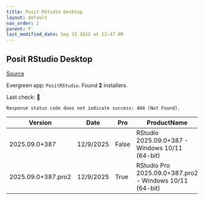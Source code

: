```yaml
---
title: Posit RStudio Desktop
layout: default
nav_order: 2
parent: P
last_modified_date: Sep 13 2025 at 12:47 AM
---
```


## Posit RStudio Desktop

[Source](https://posit.co/products/open-source/rstudio/)

Evergreen app: `PositRStudio`. Found **2** installers.

Last check: 🔴
```
Response status code does not indicate success: 404 (Not Found).
```

| Version            | Date      | Pro   | ProductName                                             | Size      | Sha256                                                           | Type | URI                                                                                                                                                                    |
| ------------------ | --------- | ----- | ------------------------------------------------------- | --------- | ---------------------------------------------------------------- | ---- | ---------------------------------------------------------------------------------------------------------------------------------------------------------------------- |
| 2025.09.0+387      | 12/9/2025 | False | RStudio 2025.09.0+387 - Windows 10/11 (64-bit)          | 287965424 | 8ce88c63f16146cf920a0b7b0f200bdaad483da05a838db1d1b3cc8b79d3f721 | exe  | [https://download1.rstudio.org/electron/windows/RStudio-2025.09.0-387.exe](https://download1.rstudio.org/electron/windows/RStudio-2025.09.0-387.exe)                   |
| 2025.09.0+387.pro2 | 12/9/2025 | True  | RStudio Pro 2025.09.0+387.pro2 - Windows 10/11 (64-bit) | 292831624 | d61f52733f287bb538bb497f876b507d42e0c4b7c0ee02ec22f651d53f07cdab | exe  | [https://download1.rstudio.org/electron/windows/RStudio-pro-2025.09.0-387.pro2.exe](https://download1.rstudio.org/electron/windows/RStudio-pro-2025.09.0-387.pro2.exe) |
